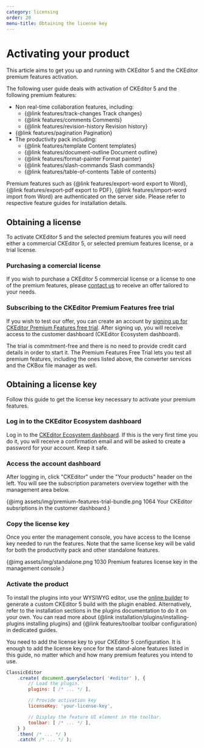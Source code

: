```yaml
---
category: licensing
order: 20
menu-title: Obtaining the license key
---
```


# Activating your product

This article aims to get you up and running with CKEditor 5 and the CKEditor premium features activation. 

The following user guide deals with activation of CKEditor 5 and the following premium features: 
* Non real-time collaboration features, including:
	* {@link features/track-changes Track changes}
	* {@link features/comments Comments}
	* {@link features/revision-history Revision history}
* {@link features/pagination Pagination}
* The productivity pack including:
	* {@link features/template Content templates}
	* {@link features/document-outline Document outline}
	* {@link features/format-painter Format painter}
	* {@link features/slash-commands Slash commands}
	* {@link features/table-of-contents Table of contents}

Premium features such as {@link features/export-word export to Word}, {@link features/export-pdf export to PDF}, {@link features/import-word import from Word} are authenticated on the server side. Please refer to respective feature guides for installation details.

## Obtaining a license

To activate CKEditor 5 and the selected premium features you will need either a commercial CKEditor 5, or selected premium features license, or a trial license.

### Purchasing a comercial license

If you wish to purchase a CKEditor 5 commercial license or a license to one of the premium features, please [contact us](https://ckeditor.com/contact/?sales=true#contact-form) to receive an offer tailored to your needs.

### Subscribing to the CKEditor Premium Features free trial

If you wish to test our offer, you can create an account by [signing up for CKEditor Premium Features free trial](https://orders.ckeditor.com/trial/premium-features). After signing up, you will receive access to the customer dashboard (CKEditor Ecosystem dashboard).

The trial is commitment-free and there is no need to provide credit card details in order to start it. The Premium Features Free Trial lets you test all premium features, including the ones listed above, the converter services and the CKBox file manager as well.

## Obtaining a license key

Follow this guide to get the license key necessary to activate your premium features.

### Log in to the CKEditor Ecosystem dashboard

Log in to the [CKEditor Ecosystem dashboard](https://dashboard.ckeditor.com). If this is the very first time you do it, you will receive a confirmation email and will be asked to create a password for your account. Keep it safe.
<!-- Add info about CKEditor5 itself once it's there, with mention of two license keys from 38.0.0 -->
### Access the account dashboard

After logging in, click "CKEditor" under the "Your products" header on the left. You will see the subscription parameters overview together with the management area below.
<!-- Replace temporaryr trial screenshots with the real thing -->
{@img assets/img/premium-features-trial-bundle.png 1064 Your CKEditor subsriptions in the customer dashboard.}

### Copy the license key

Once you enter the management console, you have access to the license key needed to run the features. Note that the same license key will be valid for both the productivity pack and other standalone features.

{@img assets/img/standalone.png 1030 Premium features license key in the management console.}

### Activate the product

To install the plugins into your WYSIWYG editor, use the [online builder](https://ckeditor.com/ckeditor-5/online-builder/) to generate a custom CKEditor 5 build with the plugin enabled. Alternatively, refer to the installation sections in the plugins documentation to do it on your own. You can read more about {@link installation/plugins/installing-plugins installing plugins} and {@link features/toolbar toolbar configuration} in dedicated guides.

You need to add the license key to your CKEditor 5 configuration. It is enough to add the license key once for the stand-alone features listed in this guide, no matter which and how many premium features you intend to use. 

```js
ClassicEditor
	.create( document.querySelector( '#editor' ), {
		// Load the plugin.
		plugins: [ /* ... */ ],

		// Provide activation key
		licenseKey: 'your-license-key',

		// Display the feature UI element in the toolbar.
		toolbar: [ /* ... */ ],
	} )
	.then( /* ... */ )
	.catch( /* ... */ );
```
